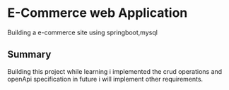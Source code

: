 # E-Commerce web Application 

Building a e-commerce site using springboot,mysql 

## Summary
Building this project while learning i implemented the crud operations and openApi specification in future i will implement other requirements.  